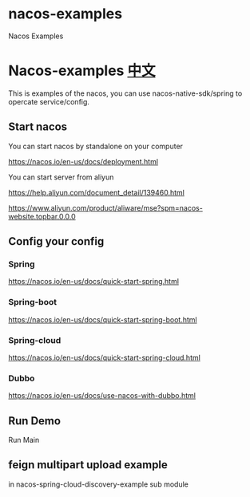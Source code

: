 # nacos-examples
Nacos Examples

# Nacos-examples [中文](./README_CN.md) #

This is examples of the nacos, you can use nacos-native-sdk/spring to opercate service/config.

## Start nacos
You can start nacos by standalone on your computer

https://nacos.io/en-us/docs/deployment.html

You can start server from aliyun

https://help.aliyun.com/document_detail/139460.html

https://www.aliyun.com/product/aliware/mse?spm=nacos-website.topbar.0.0.0

## Config your config 

### Spring
https://nacos.io/en-us/docs/quick-start-spring.html

### Spring-boot
https://nacos.io/en-us/docs/quick-start-spring-boot.html

### Spring-cloud
https://nacos.io/en-us/docs/quick-start-spring-cloud.html

### Dubbo
https://nacos.io/en-us/docs/use-nacos-with-dubbo.html

## Run Demo
Run Main

## feign multipart upload example
in nacos-spring-cloud-discovery-example sub module
